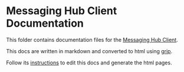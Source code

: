 # Messaging Hub Client Documentation

This folder contains documentation files for the [Messaging Hub Client](https://github.com/takenet/messaginghub-client-csharp).

This docs are written in markdown and converted to html using [grip](https://github.com/joeyespo/grip).

Follow its [instructions](https://github.com/joeyespo/grip) to edit this docs and generate the html pages.